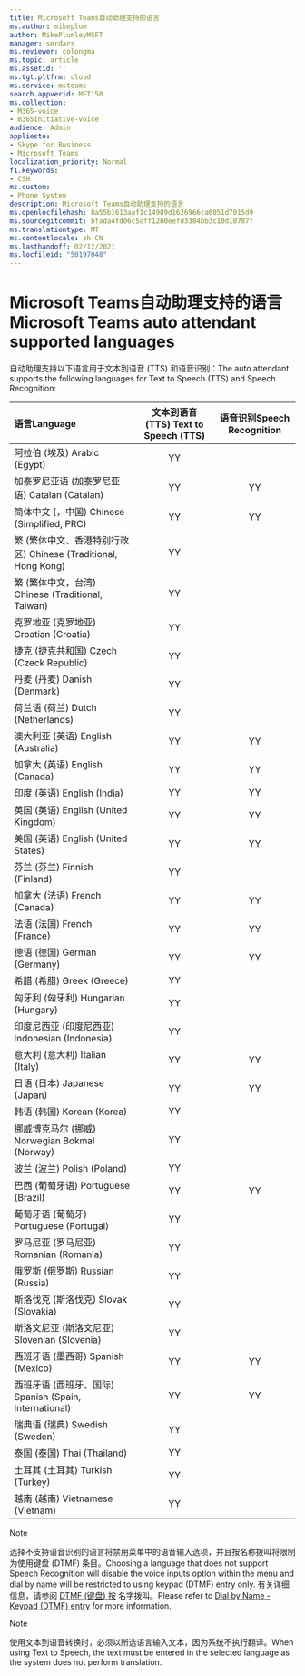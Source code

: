 ```yaml
---
title: Microsoft Teams自动助理支持的语言
ms.author: mikeplum
author: MikePlumleyMSFT
manager: serdars
ms.reviewer: colongma
ms.topic: article
ms.assetid: ''
ms.tgt.pltfrm: cloud
ms.service: msteams
search.appverid: MET150
ms.collection:
- M365-voice
- m365initiative-voice
audience: Admin
appliesto:
- Skype for Business
- Microsoft Teams
localization_priority: Normal
f1.keywords:
- CSH
ms.custom:
- Phone System
description: Microsoft Teams自动助理支持的语言
ms.openlocfilehash: 8a55b1613aaf1c14989d1626966ca6051d7015d9
ms.sourcegitcommit: bfada4fd06c5cff12b0eefd3384bb3c10d10787f
ms.translationtype: MT
ms.contentlocale: zh-CN
ms.lasthandoff: 02/12/2021
ms.locfileid: "50197048"
---
```

# <a name="microsoft-teams-auto-attendant-supported-languages"></a><span data-ttu-id="24546-103">Microsoft Teams自动助理支持的语言</span><span class="sxs-lookup"><span data-stu-id="24546-103">Microsoft Teams auto attendant supported languages</span></span>

<span data-ttu-id="24546-104">自动助理支持以下语言用于文本到语音 (TTS) 和语音识别：</span><span class="sxs-lookup"><span data-stu-id="24546-104">The auto attendant supports the following languages for Text to Speech (TTS) and Speech Recognition:</span></span>

|<span data-ttu-id="24546-105">语言</span><span class="sxs-lookup"><span data-stu-id="24546-105">Language</span></span>                                |<span data-ttu-id="24546-106">文本到语音 (TTS) </span><span class="sxs-lookup"><span data-stu-id="24546-106">Text to Speech (TTS)</span></span>     |<span data-ttu-id="24546-107">语音识别</span><span class="sxs-lookup"><span data-stu-id="24546-107">Speech Recognition</span></span>                     |
|:---------------------------------------|:-----------------------:|:-------------------------------------:|
|<span data-ttu-id="24546-108">阿拉伯 (埃及) </span><span class="sxs-lookup"><span data-stu-id="24546-108">Arabic (Egypt)</span></span>                          |<span data-ttu-id="24546-109">Y</span><span class="sxs-lookup"><span data-stu-id="24546-109">Y</span></span>                        |                                       |
|<span data-ttu-id="24546-110">加泰罗尼亚语 (加泰罗尼亚语) </span><span class="sxs-lookup"><span data-stu-id="24546-110">Catalan (Catalan)</span></span>                       |<span data-ttu-id="24546-111">Y</span><span class="sxs-lookup"><span data-stu-id="24546-111">Y</span></span>                        |<span data-ttu-id="24546-112">Y</span><span class="sxs-lookup"><span data-stu-id="24546-112">Y</span></span>                                      |
|<span data-ttu-id="24546-113">简体中文 (，中国) </span><span class="sxs-lookup"><span data-stu-id="24546-113">Chinese (Simplified, PRC)</span></span>               |<span data-ttu-id="24546-114">Y</span><span class="sxs-lookup"><span data-stu-id="24546-114">Y</span></span>                        |<span data-ttu-id="24546-115">Y</span><span class="sxs-lookup"><span data-stu-id="24546-115">Y</span></span>                                      |
|<span data-ttu-id="24546-116">繁 (繁体中文、香港特别行政区) </span><span class="sxs-lookup"><span data-stu-id="24546-116">Chinese (Traditional, Hong Kong)</span></span>        |<span data-ttu-id="24546-117">Y</span><span class="sxs-lookup"><span data-stu-id="24546-117">Y</span></span>                        |                                       |
|<span data-ttu-id="24546-118">繁 (繁体中文，台湾) </span><span class="sxs-lookup"><span data-stu-id="24546-118">Chinese (Traditional, Taiwan)</span></span>           |<span data-ttu-id="24546-119">Y</span><span class="sxs-lookup"><span data-stu-id="24546-119">Y</span></span>                        |                                       |    
|<span data-ttu-id="24546-120">克罗地亚 (克罗地亚) </span><span class="sxs-lookup"><span data-stu-id="24546-120">Croatian (Croatia)</span></span>                      |<span data-ttu-id="24546-121">Y</span><span class="sxs-lookup"><span data-stu-id="24546-121">Y</span></span>                        |                                       |    
|<span data-ttu-id="24546-122">捷克 (捷克共和国) </span><span class="sxs-lookup"><span data-stu-id="24546-122">Czech (Czeck Republic)</span></span>                  |<span data-ttu-id="24546-123">Y</span><span class="sxs-lookup"><span data-stu-id="24546-123">Y</span></span>                        |                                       |    
|<span data-ttu-id="24546-124">丹麦 (丹麦) </span><span class="sxs-lookup"><span data-stu-id="24546-124">Danish (Denmark)</span></span>                        |<span data-ttu-id="24546-125">Y</span><span class="sxs-lookup"><span data-stu-id="24546-125">Y</span></span>                        |                                       |    
|<span data-ttu-id="24546-126">荷兰语 (荷兰) </span><span class="sxs-lookup"><span data-stu-id="24546-126">Dutch (Netherlands)</span></span>                     |<span data-ttu-id="24546-127">Y</span><span class="sxs-lookup"><span data-stu-id="24546-127">Y</span></span>                        |                                       |    
|<span data-ttu-id="24546-128">澳大利亚 (英语) </span><span class="sxs-lookup"><span data-stu-id="24546-128">English (Australia)</span></span>                     |<span data-ttu-id="24546-129">Y</span><span class="sxs-lookup"><span data-stu-id="24546-129">Y</span></span>                        |<span data-ttu-id="24546-130">Y</span><span class="sxs-lookup"><span data-stu-id="24546-130">Y</span></span>                                      |
|<span data-ttu-id="24546-131">加拿大 (英语) </span><span class="sxs-lookup"><span data-stu-id="24546-131">English (Canada)</span></span>                        |<span data-ttu-id="24546-132">Y</span><span class="sxs-lookup"><span data-stu-id="24546-132">Y</span></span>                        |<span data-ttu-id="24546-133">Y</span><span class="sxs-lookup"><span data-stu-id="24546-133">Y</span></span>                                      |
|<span data-ttu-id="24546-134">印度 (英语) </span><span class="sxs-lookup"><span data-stu-id="24546-134">English (India)</span></span>                         |<span data-ttu-id="24546-135">Y</span><span class="sxs-lookup"><span data-stu-id="24546-135">Y</span></span>                        |<span data-ttu-id="24546-136">Y</span><span class="sxs-lookup"><span data-stu-id="24546-136">Y</span></span>                                      |
|<span data-ttu-id="24546-137">英国 (英语) </span><span class="sxs-lookup"><span data-stu-id="24546-137">English (United Kingdom)</span></span>                |<span data-ttu-id="24546-138">Y</span><span class="sxs-lookup"><span data-stu-id="24546-138">Y</span></span>                        |<span data-ttu-id="24546-139">Y</span><span class="sxs-lookup"><span data-stu-id="24546-139">Y</span></span>                                      |
|<span data-ttu-id="24546-140">美国 (英语) </span><span class="sxs-lookup"><span data-stu-id="24546-140">English (United States)</span></span>                 |<span data-ttu-id="24546-141">Y</span><span class="sxs-lookup"><span data-stu-id="24546-141">Y</span></span>                        |<span data-ttu-id="24546-142">Y</span><span class="sxs-lookup"><span data-stu-id="24546-142">Y</span></span>                                      |
|<span data-ttu-id="24546-143">芬兰 (芬兰) </span><span class="sxs-lookup"><span data-stu-id="24546-143">Finnish (Finland)</span></span>                       |<span data-ttu-id="24546-144">Y</span><span class="sxs-lookup"><span data-stu-id="24546-144">Y</span></span>                        |                                       |    
|<span data-ttu-id="24546-145">加拿大 (法语) </span><span class="sxs-lookup"><span data-stu-id="24546-145">French (Canada)</span></span>                         |<span data-ttu-id="24546-146">Y</span><span class="sxs-lookup"><span data-stu-id="24546-146">Y</span></span>                        |<span data-ttu-id="24546-147">Y</span><span class="sxs-lookup"><span data-stu-id="24546-147">Y</span></span>                                      |
|<span data-ttu-id="24546-148">法语 (法国) </span><span class="sxs-lookup"><span data-stu-id="24546-148">French (France)</span></span>                         |<span data-ttu-id="24546-149">Y</span><span class="sxs-lookup"><span data-stu-id="24546-149">Y</span></span>                        |<span data-ttu-id="24546-150">Y</span><span class="sxs-lookup"><span data-stu-id="24546-150">Y</span></span>                                      |
|<span data-ttu-id="24546-151">德语 (德国) </span><span class="sxs-lookup"><span data-stu-id="24546-151">German (Germany)</span></span>                        |<span data-ttu-id="24546-152">Y</span><span class="sxs-lookup"><span data-stu-id="24546-152">Y</span></span>                        |<span data-ttu-id="24546-153">Y</span><span class="sxs-lookup"><span data-stu-id="24546-153">Y</span></span>                                      |
|<span data-ttu-id="24546-154">希腊 (希腊) </span><span class="sxs-lookup"><span data-stu-id="24546-154">Greek (Greece)</span></span>                          |<span data-ttu-id="24546-155">Y</span><span class="sxs-lookup"><span data-stu-id="24546-155">Y</span></span>                        |                                       |
|<span data-ttu-id="24546-156">匈牙利 (匈牙利) </span><span class="sxs-lookup"><span data-stu-id="24546-156">Hungarian (Hungary)</span></span>                     |<span data-ttu-id="24546-157">Y</span><span class="sxs-lookup"><span data-stu-id="24546-157">Y</span></span>                        |                                       |
|<span data-ttu-id="24546-158">印度尼西亚 (印度尼西亚) </span><span class="sxs-lookup"><span data-stu-id="24546-158">Indonesian (Indonesia)</span></span>                  |<span data-ttu-id="24546-159">Y</span><span class="sxs-lookup"><span data-stu-id="24546-159">Y</span></span>                        |                                       |
|<span data-ttu-id="24546-160">意大利 (意大利) </span><span class="sxs-lookup"><span data-stu-id="24546-160">Italian (Italy)</span></span>                         |<span data-ttu-id="24546-161">Y</span><span class="sxs-lookup"><span data-stu-id="24546-161">Y</span></span>                        |<span data-ttu-id="24546-162">Y</span><span class="sxs-lookup"><span data-stu-id="24546-162">Y</span></span>                                      |
|<span data-ttu-id="24546-163">日语 (日本) </span><span class="sxs-lookup"><span data-stu-id="24546-163">Japanese (Japan)</span></span>                        |<span data-ttu-id="24546-164">Y</span><span class="sxs-lookup"><span data-stu-id="24546-164">Y</span></span>                        |<span data-ttu-id="24546-165">Y</span><span class="sxs-lookup"><span data-stu-id="24546-165">Y</span></span>                                      |
|<span data-ttu-id="24546-166">韩语 (韩国) </span><span class="sxs-lookup"><span data-stu-id="24546-166">Korean (Korea)</span></span>                          |<span data-ttu-id="24546-167">Y</span><span class="sxs-lookup"><span data-stu-id="24546-167">Y</span></span>                        |                                       |    
|<span data-ttu-id="24546-168">挪威博克马尔 (挪威) </span><span class="sxs-lookup"><span data-stu-id="24546-168">Norwegian Bokmal (Norway)</span></span>               |<span data-ttu-id="24546-169">Y</span><span class="sxs-lookup"><span data-stu-id="24546-169">Y</span></span>                        |                                       |    
|<span data-ttu-id="24546-170">波兰 (波兰) </span><span class="sxs-lookup"><span data-stu-id="24546-170">Polish (Poland)</span></span>                         |<span data-ttu-id="24546-171">Y</span><span class="sxs-lookup"><span data-stu-id="24546-171">Y</span></span>                        |                                       |    
|<span data-ttu-id="24546-172">巴西 (葡萄牙语) </span><span class="sxs-lookup"><span data-stu-id="24546-172">Portuguese (Brazil)</span></span>                     |<span data-ttu-id="24546-173">Y</span><span class="sxs-lookup"><span data-stu-id="24546-173">Y</span></span>                        |<span data-ttu-id="24546-174">Y</span><span class="sxs-lookup"><span data-stu-id="24546-174">Y</span></span>                                      |
|<span data-ttu-id="24546-175">葡萄牙语 (葡萄牙) </span><span class="sxs-lookup"><span data-stu-id="24546-175">Portuguese (Portugal)</span></span>                   |<span data-ttu-id="24546-176">Y</span><span class="sxs-lookup"><span data-stu-id="24546-176">Y</span></span>                        |                                       |    
|<span data-ttu-id="24546-177">罗马尼亚 (罗马尼亚) </span><span class="sxs-lookup"><span data-stu-id="24546-177">Romanian (Romania)</span></span>                      |<span data-ttu-id="24546-178">Y</span><span class="sxs-lookup"><span data-stu-id="24546-178">Y</span></span>                        |                                       |    
|<span data-ttu-id="24546-179">俄罗斯 (俄罗斯) </span><span class="sxs-lookup"><span data-stu-id="24546-179">Russian (Russia)</span></span>                        |<span data-ttu-id="24546-180">Y</span><span class="sxs-lookup"><span data-stu-id="24546-180">Y</span></span>                        |                                       |    
|<span data-ttu-id="24546-181">斯洛伐克 (斯洛伐克) </span><span class="sxs-lookup"><span data-stu-id="24546-181">Slovak (Slovakia)</span></span>                       |<span data-ttu-id="24546-182">Y</span><span class="sxs-lookup"><span data-stu-id="24546-182">Y</span></span>                        |                                       |    
|<span data-ttu-id="24546-183">斯洛文尼亚 (斯洛文尼亚) </span><span class="sxs-lookup"><span data-stu-id="24546-183">Slovenian (Slovenia)</span></span>                    |<span data-ttu-id="24546-184">Y</span><span class="sxs-lookup"><span data-stu-id="24546-184">Y</span></span>                        |                                       |    
|<span data-ttu-id="24546-185">西班牙语 (墨西哥) </span><span class="sxs-lookup"><span data-stu-id="24546-185">Spanish (Mexico)</span></span>                        |<span data-ttu-id="24546-186">Y</span><span class="sxs-lookup"><span data-stu-id="24546-186">Y</span></span>                        |<span data-ttu-id="24546-187">Y</span><span class="sxs-lookup"><span data-stu-id="24546-187">Y</span></span>                                      |
|<span data-ttu-id="24546-188">西班牙语 (西班牙、国际) </span><span class="sxs-lookup"><span data-stu-id="24546-188">Spanish (Spain, International)</span></span>          |<span data-ttu-id="24546-189">Y</span><span class="sxs-lookup"><span data-stu-id="24546-189">Y</span></span>                        |<span data-ttu-id="24546-190">Y</span><span class="sxs-lookup"><span data-stu-id="24546-190">Y</span></span>                                      |
|<span data-ttu-id="24546-191">瑞典语 (瑞典) </span><span class="sxs-lookup"><span data-stu-id="24546-191">Swedish (Sweden)</span></span>                        |<span data-ttu-id="24546-192">Y</span><span class="sxs-lookup"><span data-stu-id="24546-192">Y</span></span>                        |                                       |    
|<span data-ttu-id="24546-193">泰国 (泰国) </span><span class="sxs-lookup"><span data-stu-id="24546-193">Thai (Thailand)</span></span>                         |<span data-ttu-id="24546-194">Y</span><span class="sxs-lookup"><span data-stu-id="24546-194">Y</span></span>                        |                                       |    
|<span data-ttu-id="24546-195">土耳其 (土耳其) </span><span class="sxs-lookup"><span data-stu-id="24546-195">Turkish (Turkey)</span></span>                        |<span data-ttu-id="24546-196">Y</span><span class="sxs-lookup"><span data-stu-id="24546-196">Y</span></span>                        |                                       |    
|<span data-ttu-id="24546-197">越南 (越南) </span><span class="sxs-lookup"><span data-stu-id="24546-197">Vietnamese (Vietnam)</span></span>                    |<span data-ttu-id="24546-198">Y</span><span class="sxs-lookup"><span data-stu-id="24546-198">Y</span></span>                        |                                       |    

> [!NOTE]
> <span data-ttu-id="24546-199">选择不支持语音识别的语言将禁用菜单中的语音输入选项，并且按名称拨叫将限制为使用键盘 (DTMF) 条目。</span><span class="sxs-lookup"><span data-stu-id="24546-199">Choosing a language that does not support Speech Recognition will disable the voice inputs option within the menu and dial by name will be restricted to using keypad (DTMF) entry only.</span></span> <span data-ttu-id="24546-200">有关详细信息，请参阅 [DTMF (键盘) 按](dial-voice-reference.md#dial-by-name---keypad-dtmf-entry) 名字拨叫。</span><span class="sxs-lookup"><span data-stu-id="24546-200">Please refer to [Dial by Name - Keypad (DTMF) entry](dial-voice-reference.md#dial-by-name---keypad-dtmf-entry) for more information.</span></span>

> [!NOTE]
> <span data-ttu-id="24546-201">使用文本到语音转换时，必须以所选语言输入文本，因为系统不执行翻译。</span><span class="sxs-lookup"><span data-stu-id="24546-201">When using Text to Speech, the text must be entered in the selected language as the system does not perform translation.</span></span>
